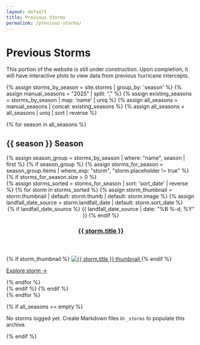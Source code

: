 ```yaml
---
layout: default
title: Previous Storms
permalink: /previous-storms/
---
```


<div class="section-intro">
  <h1>Previous Storms</h1>
  <p>This portion of the website is still under construction. Upon completion, it will have interactive plots to view data from previous hurricane intercepts.</p>
</div>

{% assign storms_by_season = site.storms | group_by: 'season' %}
{% assign manual_seasons = "2025" | split: "," %}
{% assign existing_seasons = storms_by_season | map: 'name' | uniq %}
{% assign all_seasons = manual_seasons | concat: existing_seasons %}
{% assign all_seasons = all_seasons | uniq | sort | reverse %}

{% for season in all_seasons %}
<section class="storm-season">
  <h2>{{ season }} Season</h2>
  {% assign season_group = storms_by_season | where: "name", season | first %}
  {% if season_group %}
    {% assign storms_for_season = season_group.items | where_exp: "storm", "storm.placeholder != true" %}
    {% if storms_for_season.size > 0 %}
    <div class="posts-grid posts-grid--fit">
      {% assign storms_sorted = storms_for_season | sort: 'sort_date' | reverse %}
      {% for storm in storms_sorted %}
      {% assign storm_thumbnail = storm.thumbnail | default: storm.thumb | default: storm.image %}
      {% assign landfall_date_source = storm.landfall_date | default: storm.sort_date %}
      <article class="post-card">
        <header class="post-card__header">
          {% if landfall_date_source %}
          <time class="post-date" datetime="{{ landfall_date_source | date_to_xmlschema }}">
            {{ landfall_date_source | date: "%B %-d, %Y" }}
          </time>
          {% endif %}
          <h3 class="post-title">
            <a class="link-chip" href="{{ storm.url | relative_url }}">{{ storm.title }}</a>
          </h3>
        </header>
        {% if storm_thumbnail %}
        <a class="post-card__thumb-link" href="{{ storm.url | relative_url }}">
          <img class="post-card__thumb" src="{{ storm_thumbnail | relative_url }}" alt="{{ storm.title }} thumbnail">
        </a>
        {% endif %}
        <p class="read-more-wrap">
          <a class="read-more link-chip" href="{{ storm.url | relative_url }}">Explore storm →</a>
        </p>
      </article>
      {% endfor %}
    </div>
    {% endif %}
  {% endif %}
</section>
{% endfor %}

{% if all_seasons == empty %}
<p>No storms logged yet. Create Markdown files in <code>_storms</code> to populate this archive.</p>
{% endif %}
